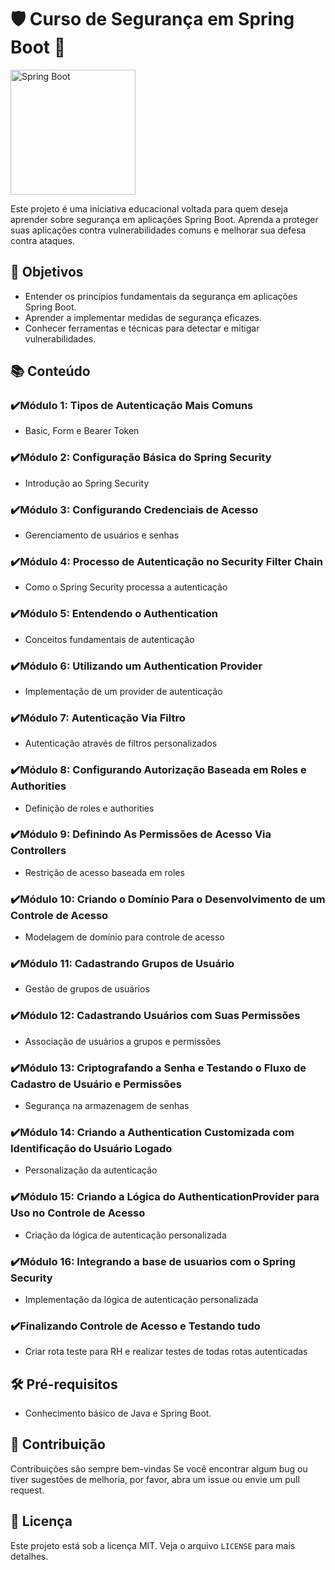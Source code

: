 # 🛡️ Curso de Segurança em Spring Boot 🚀

<img src="https://static-00.iconduck.com/assets.00/spring-icon-512x512-bdmpbhxj.png" alt="Spring Boot" width="200">

Este projeto é uma iniciativa educacional voltada para quem deseja aprender sobre segurança em aplicações Spring Boot. Aprenda a proteger suas aplicações contra vulnerabilidades comuns e melhorar sua defesa contra ataques.

## 🎯 Objetivos

- Entender os princípios fundamentais da segurança em aplicações Spring Boot.
- Aprender a implementar medidas de segurança eficazes.
- Conhecer ferramentas e técnicas para detectar e mitigar vulnerabilidades.

## 📚 Conteúdo

### ✔️Módulo 1: Tipos de Autenticação Mais Comuns
- Basic, Form e Bearer Token

### ✔️Módulo 2: Configuração Básica do Spring Security
- Introdução ao Spring Security

### ✔️Módulo 3: Configurando Credenciais de Acesso
- Gerenciamento de usuários e senhas

### ✔️Módulo 4: Processo de Autenticação no Security Filter Chain
- Como o Spring Security processa a autenticação

### ✔️Módulo 5: Entendendo o Authentication
- Conceitos fundamentais de autenticação

### ✔️Módulo 6: Utilizando um Authentication Provider
- Implementação de um provider de autenticação

### ✔️Módulo 7: Autenticação Via Filtro
- Autenticação através de filtros personalizados

### ✔️Módulo 8: Configurando Autorização Baseada em Roles e Authorities
- Definição de roles e authorities

### ✔️Módulo 9: Definindo As Permissões de Acesso Via Controllers
- Restrição de acesso baseada em roles

### ✔️Módulo 10: Criando o Domínio Para o Desenvolvimento de um Controle de Acesso
- Modelagem de domínio para controle de acesso

### ✔️Módulo 11: Cadastrando Grupos de Usuário
- Gestão de grupos de usuários

### ✔️Módulo 12: Cadastrando Usuários com Suas Permissões
- Associação de usuários a grupos e permissões

### ✔️Módulo 13: Criptografando a Senha e Testando o Fluxo de Cadastro de Usuário e Permissões
- Segurança na armazenagem de senhas

### ✔️Módulo 14: Criando a Authentication Customizada com Identificação do Usuário Logado
- Personalização da autenticação

### ✔️Módulo 15: Criando a Lógica do AuthenticationProvider para Uso no Controle de Acesso
- Criação da lógica de autenticação personalizada

### ✔️Módulo 16: Integrando a base de usuarios com o Spring Security
- Implementação da lógica de autenticação personalizada

### ✔️Finalizando Controle de Acesso e Testando tudo
- Criar rota teste para RH e realizar testes de todas rotas autenticadas

## 🛠️ Pré-requisitos

- Conhecimento básico de Java e Spring Boot.

## 🤝 Contribuição

Contribuições são sempre bem-vindas Se você encontrar algum bug ou tiver sugestões de melhoria, por favor, abra um issue ou envie um pull request.

## 📄 Licença

Este projeto está sob a licença MIT. Veja o arquivo `LICENSE` para mais detalhes.
